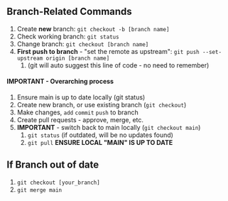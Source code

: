 ## Branch-Related Commands

1. Create **new** branch: `git checkout -b [branch name]`
2. Check working branch: `git status`
3. Change branch: `git checkout [branch name]`
4. **First push to branch** - "set the remote as upstream": `git push --set-upstream origin [branch name]`
   1. (git will auto suggest this line of code - no need to remember)

#### IMPORTANT - Overarching process
1. Ensure main is up to date locally (git status)
2. Create new branch, or use existing branch (`git checkout`)
3. Make changes, `add` `commit` `push` to branch
4. Create pull requests - approve, merge, etc.
5. **IMPORTANT** - switch back to main locally (`git checkout main`) 
   1. `git status` (if outdated, will be no updates found)
   2. `git pull` **ENSURE LOCAL "MAIN" IS UP TO DATE**

## If Branch out of date
1. `git checkout [your_branch]`
2. `git merge main`